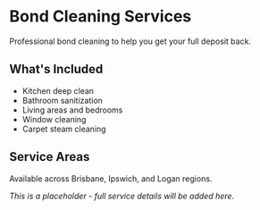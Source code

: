 # Bond Cleaning Services

Professional bond cleaning to help you get your full deposit back.

## What's Included
- Kitchen deep clean
- Bathroom sanitization  
- Living areas and bedrooms
- Window cleaning
- Carpet steam cleaning

## Service Areas
Available across Brisbane, Ipswich, and Logan regions.

*This is a placeholder - full service details will be added here.*
